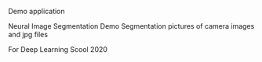 Demo application

Neural Image Segmentation Demo
Segmentation pictures of camera images and jpg files

For  Deep Learning Scool 2020